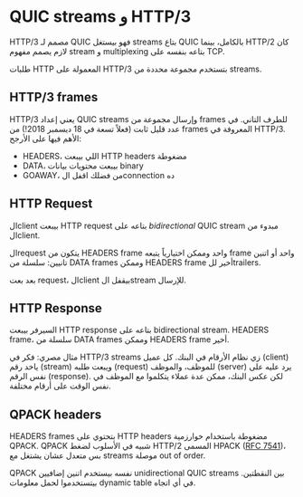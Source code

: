 # QUIC streams و HTTP/3

HTTP/3 مصمم لـ QUIC فهو بيستغل streams بتاع QUIC بالكامل، بينما HTTP/2 كان لازم يصمم مفهوم stream و multiplexing بتاعه بنفسه على TCP.

طلبات HTTP المعمولة على HTTP/3 بتستخدم مجموعة محددة من streams.

## HTTP/3 frames

HTTP/3 يعني إعداد QUIC streams وإرسال مجموعة من frames للطرف التاني. في عدد قليل ثابت (فعلاً تسعة في 18 ديسمبر 2018!) من frames المعروفة في HTTP/3. الأهم فيها على الأرجح:

- HEADERS، اللي بيبعت HTTP headers مضغوطة
- DATA، بيبعت محتويات بيانات binary
- GOAWAY، من فضلك اقفل الconnection ده

## HTTP Request

الclient بيبعت HTTP request بتاعه على *bidirectional* QUIC stream مبدوء من الclient.

الrequest يتكون من HEADERS frame واحد وممكن اختيارياً يتبعه frame واحد أو اتنين تانيين: سلسلة من DATA frames وممكن HEADERS frame أخير للtrailers.

بعد بعت request، الclient بيقفل الstream للإرسال.

## HTTP Response

السيرفر بيبعت HTTP response بتاعه على bidirectional stream. HEADERS frame، سلسلة من DATA frames وممكن HEADERS frame أخير.

مثال مصري: فكر في HTTP/3 streams زي نظام الأرقام في البنك. كل عميل (client) ياخد رقم (stream) ويبعت طلبه (request) للموظف، والموظف (server) يرد عليه على نفس الرقم (response). لكن عكس البنك، ممكن عدة عملاء يتكلموا مع الموظف في نفس الوقت على أرقام مختلفة.

## QPACK headers

HEADERS frames بتحتوي على HTTP headers مضغوطة باستخدام خوارزمية QPACK. QPACK شبيه في الأسلوب لضغط HTTP/2 المسمى HPACK ([RFC 7541](https://httpwg.org/specs/rfc7541.html))، بس متعدل عشان يشتغل مع streams موصلة out of order.

QPACK نفسه بيستخدم اتنين إضافيين unidirectional QUIC streams بين النقطتين. بيتستخدموا لحمل معلومات dynamic table في أي اتجاه.
